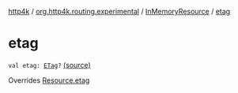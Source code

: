 [http4k](../../index.md) / [org.http4k.routing.experimental](../index.md) / [InMemoryResource](index.md) / [etag](./etag.md)

# etag

`val etag: `[`ETag`](../../org.http4k.core.etag/-e-tag/index.md)`?` [(source)](https://github.com/http4k/http4k/blob/master/http4k-core/src/main/kotlin/org/http4k/routing/experimental/InMemoryResource.kt#L12)

Overrides [Resource.etag](../-resource/etag.md)

